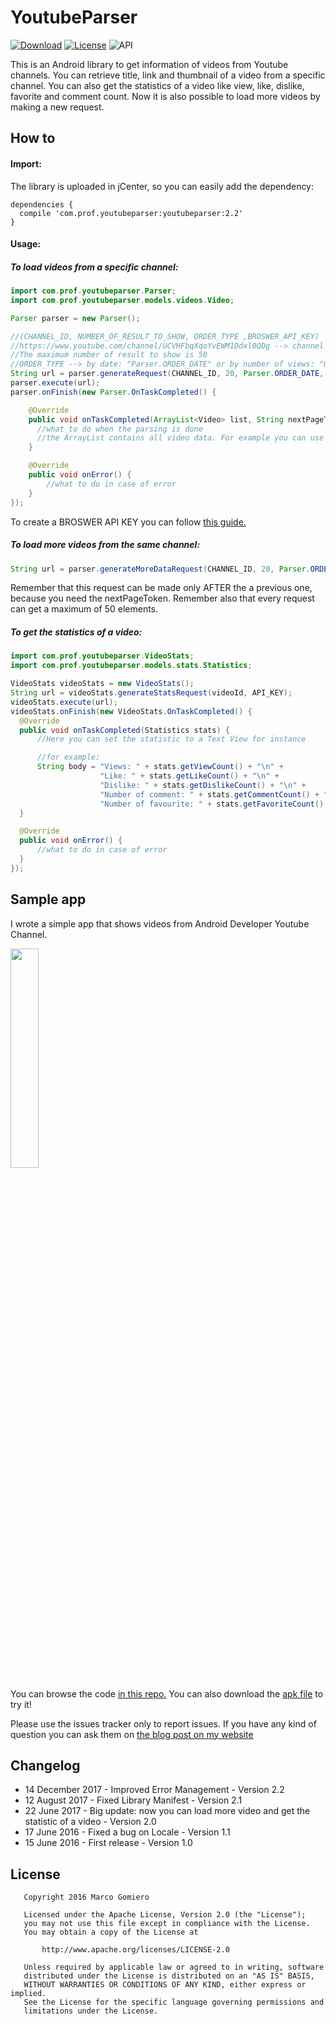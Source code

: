 # YoutubeParser
[![Download](https://api.bintray.com/packages/prof18/maven/YoutubeParser/images/download.svg)](https://bintray.com/prof18/maven/YoutubeParser/_latestVersion)
[![License](https://img.shields.io/badge/License-Apache%202.0-blue.svg)](https://opensource.org/licenses/Apache-2.0)
![API](https://img.shields.io/badge/API-15%2B-brightgreen.svg?style=flat)

This is an Android library to get information of videos from Youtube channels. You can retrieve title, link and thumbnail of a video from a specific channel. You can also get the statistics of a video like view, like, dislike, favorite and comment count. Now it is also possible to load more videos by making a new request.

## How to
#### Import:
The library is uploaded in jCenter, so you can easily add the dependency:
```Gradle
dependencies {
  compile 'com.prof.youtubeparser:youtubeparser:2.2'
}
```
#### Usage:
##### To load videos from a specific channel:
```Java
import com.prof.youtubeparser.Parser;
import com.prof.youtubeparser.models.videos.Video;

Parser parser = new Parser();

//(CHANNEL_ID, NUMBER_OF_RESULT_TO_SHOW, ORDER_TYPE ,BROSWER_API_KEY)
//https://www.youtube.com/channel/UCVHFbqXqoYvEWM1Ddxl0QDg --> channel id = UCVHFbqXqoYvEWM1Ddxl0QDg
//The maximum number of result to show is 50
//ORDER_TYPE --> by date: "Parser.ORDER_DATE" or by number of views: "ORDER_VIEW_COUNT"  
String url = parser.generateRequest(CHANNEL_ID, 20, Parser.ORDER_DATE, API_KEY);
parser.execute(url);
parser.onFinish(new Parser.OnTaskCompleted() {

    @Override
    public void onTaskCompleted(ArrayList<Video> list, String nextPageToken) {
      //what to do when the parsing is done
      //the ArrayList contains all video data. For example you can use it for your adapter
    }

    @Override
    public void onError() {
        //what to do in case of error
    }
});
```
To create a BROSWER API KEY you can follow
<a href="https://support.google.com/cloud/answer/6158862?hl=en#creating-browser-api-keys"> this guide.</a>

##### To load more videos from the same channel:    
```Java
String url = parser.generateMoreDataRequest(CHANNEL_ID, 20, Parser.ORDER_DATE, API_KEY, nextToken);
```
Remember that this request can be made only AFTER the a previous one, because you need the nextPageToken. Remember also that every request can get a maximum of 50 elements.

##### To get the statistics of a video:
```Java
import com.prof.youtubeparser.VideoStats;
import com.prof.youtubeparser.models.stats.Statistics;

VideoStats videoStats = new VideoStats();
String url = videoStats.generateStatsRequest(videoId, API_KEY);
videoStats.execute(url);
videoStats.onFinish(new VideoStats.OnTaskCompleted() {
  @Override
  public void onTaskCompleted(Statistics stats) {
      //Here you can set the statistic to a Text View for instance

      //for example:
      String body = "Views: " + stats.getViewCount() + "\n" +
                    "Like: " + stats.getLikeCount() + "\n" +
                    "Dislike: " + stats.getDislikeCount() + "\n" +
                    "Number of comment: " + stats.getCommentCount() + "\n" +
                    "Number of favourite: " + stats.getFavoriteCount();
  }

  @Override
  public void onError() {
      //what to do in case of error
  }
});
```
## Sample app
I wrote a simple app that shows videos from Android Developer Youtube Channel.

<img src="https://raw.githubusercontent.com/prof18/YoutubeParser/master/Screen.png" width="30%" height="30%">

You can browse the code <a href="https://github.com/prof18/YoutubeParser/tree/master/app"> in this repo.</a>
You can also download the <a href="https://github.com/prof18/YoutubeParser/blob/master/YoutubeParser.apk"> apk file</a> to try it!

Please use the issues tracker only to report issues. If you have any kind of question you can ask them on [the blog post on my website](http://www.marcogomiero.com/blog/update-yt-parser-2/)

## Changelog
- 14 December 2017 - Improved Error Management - Version 2.2
- 12 August 2017 - Fixed Library Manifest - Version 2.1
- 22 June 2017 - Big update: now you can load more video and get the statistic of a video - Version 2.0
- 17 June 2016 - Fixed a bug on Locale - Version 1.1
- 15 June 2016 - First release  - Version 1.0

## License
```
   Copyright 2016 Marco Gomiero

   Licensed under the Apache License, Version 2.0 (the "License");
   you may not use this file except in compliance with the License.
   You may obtain a copy of the License at

       http://www.apache.org/licenses/LICENSE-2.0

   Unless required by applicable law or agreed to in writing, software
   distributed under the License is distributed on an "AS IS" BASIS,
   WITHOUT WARRANTIES OR CONDITIONS OF ANY KIND, either express or implied.
   See the License for the specific language governing permissions and
   limitations under the License.
```
